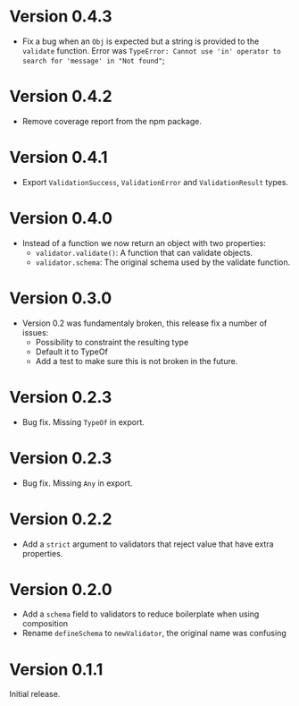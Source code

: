 # Version 0.4.3

 * Fix a bug when an `Obj` is expected but a string is provided to the `validate` function.
   Error was `TypeError: Cannot use 'in' operator to search for 'message' in "Not found"`;

# Version 0.4.2

 * Remove coverage report from the npm package.

# Version 0.4.1

 * Export `ValidationSuccess`, `ValidationError` and `ValidationResult` types.

# Version 0.4.0

 * Instead of a function we now return an object with two properties:
    - `validator.validate()`: A function that can validate objects.
    - `validator.schema`: The original schema used by the validate function.

# Version 0.3.0

 * Version 0.2 was fundamentaly broken, this release fix a number of issues:
    - Possibility to constraint the resulting type
    - Default it to TypeOf<T>
    - Add a test to make sure this is not broken in the future.

# Version 0.2.3

 * Bug fix. Missing `TypeOf` in export.

# Version 0.2.3

 * Bug fix. Missing `Any` in export.

# Version 0.2.2

 * Add a `strict` argument to validators that reject value that have extra properties.

# Version 0.2.0

 * Add a `schema` field to validators to reduce boilerplate when
   using composition
 * Rename `defineSchema` to `newValidator`, the original name was confusing


# Version 0.1.1

Initial release.